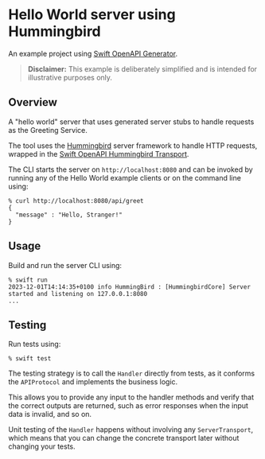 # Hello World server using Hummingbird

An example project using [Swift OpenAPI Generator](https://github.com/apple/swift-openapi-generator).

> **Disclaimer:** This example is deliberately simplified and is intended for illustrative purposes only.

## Overview

A "hello world" server that uses generated server stubs to handle requests as the Greeting Service. 

The tool uses the [Hummingbird](https://github.com/hummingbird-project/hummingbird) server framework to handle HTTP requests, wrapped in the [Swift OpenAPI Hummingbird Transport](https://github.com/hummingbird-project/swift-openapi-hummingbird).

The CLI starts the server on `http://localhost:8080` and can be invoked by running any of the Hello World example clients or on the command line using:

```console
% curl http://localhost:8080/api/greet
{
  "message" : "Hello, Stranger!"
}
```

## Usage

Build and run the server CLI using:

```console
% swift run
2023-12-01T14:14:35+0100 info HummingBird : [HummingbirdCore] Server started and listening on 127.0.0.1:8080
...
```

## Testing

Run tests using:

```console
% swift test
```

The testing strategy is to call the `Handler` directly from tests, as it conforms the `APIProtocol` and implements the business logic.

This allows you to provide any input to the handler methods and verify that the correct outputs are returned, such as error responses when the input data is invalid, and so on.

Unit testing of the `Handler` happens without involving any `ServerTransport`, which means that you can change the concrete transport later without changing your tests.
